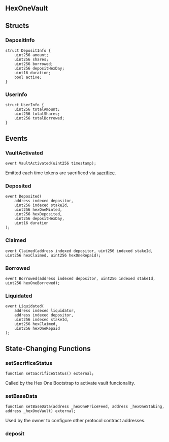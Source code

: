 ## HexOneVault

## Structs
### DepositInfo
```solidity
struct DepositInfo {
    uint256 amount;
    uint256 shares;
    uint256 borrowed;
    uint256 depositHexDay;
    uint16 duration;
    bool active;
}
```

### UserInfo
```solidity
struct UserInfo {
    uint256 totalAmount;
    uint256 totalShares;
    uint256 totalBorrowed;
}
```

## Events
### VaultActivated
```solidity
event VaultActivated(uint256 timestamp);
```

Emitted each time tokens are sacrificed via [sacrifice](#sacrifice).

### Deposited
```solidity
event Deposited(
    address indexed depositor,
    uint256 indexed stakeId,
    uint256 hexOneMinted,
    uint256 hexDeposited,
    uint256 depositHexDay,
    uint16 duration
);
```

### Claimed
```solidity
event Claimed(address indexed depositor, uint256 indexed stakeId, uint256 hexClaimed, uint256 hexOneRepaid);
```

### Borrowed 
```solidity
event Borrowed(address indexed depositor, uint256 indexed stakeId, uint256 hexOneBorrowed);
```

### Liquidated
```solidity
event Liquidated(
    address indexed liquidator,
    address indexed depositor,
    uint256 indexed stakeId,
    uint256 hexClaimed,
    uint256 hexOneRepaid
);
```

## State-Changing Functions

### setSacrificeStatus
```solidity
function setSacrificeStatus() external;
```

Called by the Hex One Bootstrap to activate vault funcionality.

### setBaseData
```solidity
function setBaseData(address _hexOnePriceFeed, address _hexOneStaking, address _hexOneVault) external;
```

Used by the owner to configure other protocol contract addresses.

### deposit